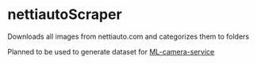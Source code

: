 # nettiautoScraper
Downloads all images from nettiauto.com and categorizes them to folders

Planned to be used to generate dataset for [ML-camera-service](https://github.com/Jalkku/ML-camera-service)
